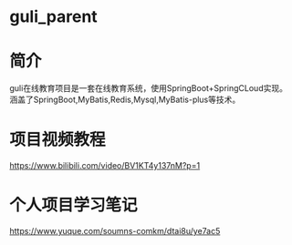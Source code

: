 # guli_parent

# 简介
guli在线教育项目是一套在线教育系统，使用SpringBoot+SpringCLoud实现。
涵盖了SpringBoot,MyBatis,Redis,Mysql,MyBatis-plus等技术。

# 项目视频教程
https://www.bilibili.com/video/BV1KT4y137nM?p=1

# 个人项目学习笔记
https://www.yuque.com/soumns-comkm/dtai8u/ye7ac5

